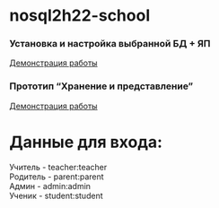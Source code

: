 # nosql2h22-school

### Установка и настройка выбранной БД + ЯП
[Демонстрация работы](https://drive.google.com/file/d/1fyURfBT_gEcTJUgU09e9XRGjG2LSAjG3/view?usp=sharing)

### Прототип “Хранение и представление”
[Демонстрация работы](https://drive.google.com/file/d/1aID7Tn426keUeOXG68FSSRYFE71Z6MqP/view?usp=share_link)

# Данные для входа:  
Учитель - teacher:teacher  
Родитель - parent:parent  
Админ - admin:admin  
Ученик - student:student  
